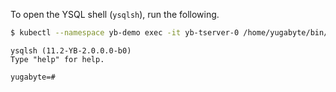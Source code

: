 
To open the YSQL shell (`ysqlsh`), run the following.

```sh
$ kubectl --namespace yb-demo exec -it yb-tserver-0 /home/yugabyte/bin/ysqlsh -- -h yb-tserver-0  --echo-queries
```

```
ysqlsh (11.2-YB-2.0.0.0-b0)
Type "help" for help.

yugabyte=#
```
